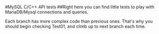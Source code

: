 #MySQL C/C++ API tests
##Right here you can find little tests to play with MariaDB/Mysql connections and queries.

Each branch has more complex code than previous ones. That's why you should begin checking Test01, and climb up to next branch each time.

